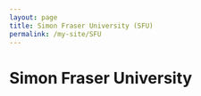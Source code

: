 ```yaml
---
layout: page
title: Simon Fraser University (SFU)
permalink: /my-site/SFU
---
```

# Simon Fraser University
